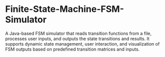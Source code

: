 # Finite-State-Machine-FSM-Simulator
A Java-based FSM simulator that reads transition functions from a file, processes user inputs, and outputs the state transitions and results. It supports dynamic state management, user interaction, and visualization of FSM outputs based on predefined transition matrices and inputs.
